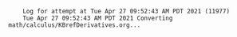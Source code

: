         Log for attempt at Tue Apr 27 09:52:43 AM PDT 2021 (11977)
        Tue Apr 27 09:52:43 AM PDT 2021 Converting math/calculus/KBrefDerivatives.org...
